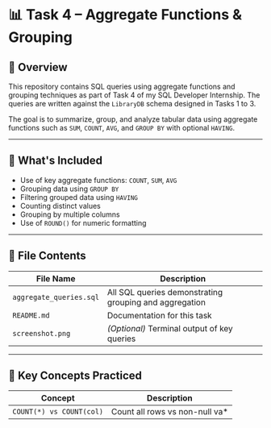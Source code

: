 # 📊 Task 4 – Aggregate Functions & Grouping

## 📌 Overview
This repository contains SQL queries using aggregate functions and grouping techniques as part of Task 4 of my SQL Developer Internship. The queries are written against the `LibraryDB` schema designed in Tasks 1 to 3.

The goal is to summarize, group, and analyze tabular data using aggregate functions such as `SUM`, `COUNT`, `AVG`, and `GROUP BY` with optional `HAVING`.

---

## 🧾 What's Included

- Use of key aggregate functions: `COUNT`, `SUM`, `AVG`
- Grouping data using `GROUP BY`
- Filtering grouped data using `HAVING`
- Counting distinct values
- Grouping by multiple columns
- Use of `ROUND()` for numeric formatting

---

## 📄 File Contents

| File Name              | Description                                            |
|------------------------|--------------------------------------------------------|
| `aggregate_queries.sql`| All SQL queries demonstrating grouping and aggregation |
| `README.md`            | Documentation for this task                            |
| `screenshot.png`       | *(Optional)* Terminal output of key queries            |

---

## 🧠 Key Concepts Practiced

| Concept                   | Description                                              |
|---------------------------|----------------------------------------------------------|
| `COUNT(*) vs COUNT(col)`  | Count all rows vs non-null va*

